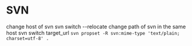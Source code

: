SVN
====
change host of svn 
svn switch --relocate 
change path of svn in the same host
svn switch target_url
`
svn propset -R svn:mime-type 'text/plain; charset=utf-8' .
`
